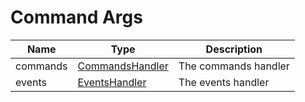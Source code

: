 # Command Args

| Name     | Type                                     | Description          |
| -------- | ---------------------------------------- | -------------------- |
| commands | [CommandsHandler](../CommandsHandler.md) | The commands handler |
| events   | [EventsHandler](../EventsHandler.md)     | The events handler   |
